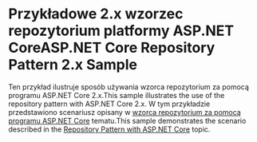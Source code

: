 # <a name="aspnet-core-repository-pattern-2x-sample"></a><span data-ttu-id="95e26-101">Przykładowe 2.x wzorzec repozytorium platformy ASP.NET Core</span><span class="sxs-lookup"><span data-stu-id="95e26-101">ASP.NET Core Repository Pattern 2.x Sample</span></span>

<span data-ttu-id="95e26-102">Ten przykład ilustruje sposób używania wzorca repozytorium za pomocą programu ASP.NET Core 2.x.</span><span class="sxs-lookup"><span data-stu-id="95e26-102">This sample illustrates the use of the repository pattern with ASP.NET Core 2.x.</span></span> <span data-ttu-id="95e26-103">W tym przykładzie przedstawiono scenariusz opisany w [wzorca repozytorium za pomocą programu ASP.NET Core](https://docs.microsoft.com/aspnet/core/fundamentals/repository-pattern) tematu.</span><span class="sxs-lookup"><span data-stu-id="95e26-103">This sample demonstrates the scenario described in the [Repository Pattern with ASP.NET Core](https://docs.microsoft.com/aspnet/core/fundamentals/repository-pattern) topic.</span></span>

